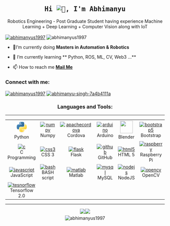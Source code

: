 <h2 align="center" style="font-family:'Monospace'">Hi <img src='https://raw.githubusercontent.com/iampavangandhi/iampavangandhi/master/gifs/Hi.gif' alt='👋' height='25'>, I'm Abhimanyu</h2>
<div align='center'> Robotics Engineering - Post Graduate Student having experience Machine Learning + Deep Learning + Computer Vision along with IoT</div>
</br>  

<p align="right" style="display: inline; margin-top:50"> 
  <a href="https://twitter.com/abhimanyus1997" target="blank"><img src="https://img.shields.io/twitter/follow/abhimanyus1997?logo=twitter&style=for-the-badge" alt="abhimanyus1997" height="20px"/></a> 
  <img src="https://komarev.com/ghpvc/?username=abhimanyus1997&label=Profile%20views&color=0e75b6&style=flat" alt="abhimanyus1997" height="20px"/> </p>
</p>

- 🤖I’m currently doing **Masters in Automation & Robotics**

- 🌱 I’m currently learning ** Python, ROS, ML, CV, Web3 ...**

- 📫 How to reach me **[Mail Me](mailto://abhimanyus1997+github@gmail.com)**

<h3 align="left">Connect with me:</h3>
<p align="left">  

<a href="https://twitter.com/abhimanyus1997" target="blank"><img align="center" src="https://raw.githubusercontent.com/rahuldkjain/github-profile-readme-generator/master/src/images/icons/Social/twitter.svg" alt="abhimanyus1997" height="30" width="40" /></a>
<a href="https://linkedin.com/in/abhimanyu-singh-7a4b4111a" target="blank"><img align="center" src="https://raw.githubusercontent.com/rahuldkjain/github-profile-readme-generator/master/src/images/icons/Social/linked-in-alt.svg" alt="abhimanyu-singh-7a4b4111a" height="30" width="40" /></a>
</p>


<center>
<h3 align="center">Languages and Tools:</h3>
<hr>
	
<table align="center">
<tr>
    <td align="center" width="100" title="Python">
	<a href="https://www.python.org" target="_blank" rel="noreferrer">
	    <img src="https://raw.githubusercontent.com/devicons/devicon/master/icons/python/python-original.svg"
		alt="python" width="40" height="40" />
	</a>
	<br>Python
    </td>
    <td align="center" width="100" title="Numpy">
	<a href="https://numpy.org/" target="_blank" rel="noreferrer">
            <img src="https://cdn.jsdelivr.net/gh/devicons/devicon/icons/numpy/numpy-original.svg" alt="numpy" width="40" height="40" />
	</a>
	<br>Numpy
    </td>
    <td align="center" width="100" title="Cordova">
	<a href="https://cordova.apache.org/" target="_blank" rel="noreferrer">
	    <img src="https://www.vectorlogo.zone/logos/apache_cordova/apache_cordova-icon.svg" alt="apachecordova"
		width="40" height="40" />
	</a>
	    <br>Cordova
    </td>
    <td align="center" width="100"  title="Arduino">
	<a href="https://www.arduino.cc/" target="_blank" rel="noreferrer">
	<img src="https://cdn.jsdelivr.net/gh/devicons/devicon/icons/arduino/arduino-original-wordmark.svg" alt="arduino" width="40" height="40"  />
	</a>
	    <br>Arduino
    </td>
    <td align="center" width="100" title="Blender">
	<a href="https://www.blender.org/" target="_blank" rel="noreferrer">
            <img src="https://cdn.jsdelivr.net/gh/devicons/devicon/icons/blender/blender-original.svg" width="40" height="40"   />
	</a>
	    <br>Blender
    </td>
    <td align="center" width="100" title="BS5">
	<a href="https://getbootstrap.com" target="_blank" rel="noreferrer">
	<img src="https://cdn.jsdelivr.net/gh/devicons/devicon/icons/bootstrap/bootstrap-original.svg" alt="bootstrap5" width="40" height="40"   />
	</a>
	    <br>Bootstrap    
    </td>
</tr>
<tr>
    <td align="center" width="100" title="C Language">
	<a href="https://www.cprogramming.com/" target="_blank" rel="noreferrer">
	   <img src="https://cdn.jsdelivr.net/gh/devicons/devicon/icons/c/c-original.svg" alt="c" width="40" height="40" />
	</a>
	    <br>C Programming
    </td>
    <td align="center" width="100" title="CSS 3">
	<a href="https://www.w3schools.com/css/" target="_blank" rel="noreferrer">
            <img src="https://cdn.jsdelivr.net/gh/devicons/devicon/icons/css3/css3-plain.svg" alt="css3" width="40" height="40" />
	</a>
	    <br>CSS 3
    </td>
    <td align="center" width="100" title="Flask">
	<a href="https://flask.palletsprojects.com/" target="_blank" rel="noreferrer">
            <img src="https://cdn.jsdelivr.net/gh/devicons/devicon/icons/flask/flask-original.svg" alt="flask" width="40" height="40" />
	</a>
	     <br>Flask
    </td>
    <td align="center" width="100" title="Github">
	<a href="https://github.com/" target="_blank" rel="noreferrer">
	    <img src="https://cdn.jsdelivr.net/gh/devicons/devicon/icons/github/github-original.svg" alt="github" width="40"
		height="40" />
	</a>
	    <br>GitHub
    </td>
    <td align="center" width="100" title="HTML 5">
	<a href="https://www.w3.org/html/" target="_blank" rel="noreferrer">
            <img src="https://cdn.jsdelivr.net/gh/devicons/devicon/icons/html5/html5-original.svg" alt="html5" width="40" height="40" />
	</a>
	    <br>HTML 5
    </td>
    <td align="center" width="100" title="Raspberry">
	<a href="https://https://www.raspberrypi.org/" target="_blank" rel="noreferrer">
            <img src="https://cdn.jsdelivr.net/gh/devicons/devicon/icons/raspberrypi/raspberrypi-original.svg" alt="raspberry" width="40"
		height="40" />
	</a>
	    <br>Raspberry Pi
    </td>
</tr>
<tr>
    <td align="center" width="100"  title="Javascript">
	<a href="https://developer.mozilla.org/en-US/docs/Web/JavaScript" target="_blank" rel="noreferrer">
	<img src="https://cdn.jsdelivr.net/gh/devicons/devicon/icons/javascript/javascript-plain.svg" alt="javascript" width="40" height="40" />
	</a>
	    <br>JavaScript
    </td>
    <td align="center" width="100"  title="Shell Scripting">
	<a href="https://www.linux.org/" target="_blank" rel="noreferrer">
            <img src="https://cdn.jsdelivr.net/gh/devicons/devicon/icons/bash/bash-plain.svg" alt="bash" width="40" height="40" />
	</a>
	    <br>BASH script
    </td>
    <td align="center" width="100" title="MatLab">
	<a href="https://www.mathworks.com/" target="_blank" rel="noreferrer">
	    <img src="https://cdn.jsdelivr.net/gh/devicons/devicon/icons/matlab/matlab-line.svg" alt="matlab" width="40"
		height="40" />
	</a>
	    <br>Matlab
    </td>
    <td align="center" width="100" title="MySQL">
	<a href="https://www.mysql.com/" target="_blank" rel="noreferrer">
            <img src="https://cdn.jsdelivr.net/gh/devicons/devicon/icons/mysql/mysql-original.svg" alt="mysql" width="40" height="40" />
	</a>
	    <br>MySQL
    </td>
    <td align="center" width="100" title="NodeJS">
	<a href="https://nodejs.org" target="_blank" rel="noreferrer">
            <img src="https://cdn.jsdelivr.net/gh/devicons/devicon/icons/nodejs/nodejs-original.svg" alt="nodejs" width="40" height="40" />
	</a>
	    <br>NodeJS
    </td>
    <td align="center" width="100" title="OpenCV">
	<a href="https://opencv.org/" target="_blank" rel="noreferrer">
	    <img src="https://cdn.jsdelivr.net/gh/devicons/devicon/icons/opencv/opencv-plain-wordmark.svg" alt="opencv" width="40"
		height="40" />
	</a>
	    <br>OpenCV
    </td>
</tr>
<tr>
    <td align="center" width="100" title="Tensorflow 2.0">
	<a href="https://www.tensorflow.org/" target="_blank" rel="noreferrer">
            <img src="https://cdn.jsdelivr.net/gh/devicons/devicon/icons/tensorflow/tensorflow-original.svg" alt="tesnorflow" width="40" height="40" />
	</a>
	    <br>Tensorflow 2.0
    </td>
</tr>
</table>

<hr>
	
	
	
<div style="display: inline-block">
    <img src="https://github-readme-stats.vercel.app/api/top-langs/?username=abhimanyus1997&langs_count=4&theme=synthwave"/>
    <img src="https://github-readme-stats.vercel.app/api?username=abhimanyus1997&show_icons=true&locale=en&theme=synthwave" align="right" />
</div>

<div align="center">
  <img align="center" src="https://github-readme-streak-stats.herokuapp.com/?user=abhimanyus1997&theme=synthwave" alt="abhimanyus1997" />
</div>
</center>
